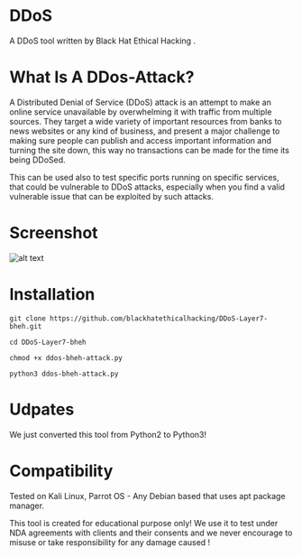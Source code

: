 # DDoS
A DDoS tool written by Black Hat Ethical Hacking .

# What Is A DDos-Attack?

A Distributed Denial of Service (DDoS) attack is an attempt to make an online service unavailable
by overwhelming it with traffic from multiple sources. They target a wide variety of important resources from banks to news websites or any kind of business, and present a major challenge to making sure people can publish and access important information and turning the site down, this way no transactions can be made for the time its being DDoSed.

This can be used also to test specific ports running on specific services, that could be vulnerable to DDoS attacks, especially when you find a valid vulnerable issue that can be exploited by such attacks.

# Screenshot

![alt text](https://imgur.com/dHAEbnN.png)

# Installation

`git clone https://github.com/blackhatethicalhacking/DDoS-Layer7-bheh.git`

`cd DDoS-Layer7-bheh`

`chmod +x ddos-bheh-attack.py`

`python3 ddos-bheh-attack.py`

# Udpates

We just converted this tool from Python2 to Python3! 

# Compatibility

Tested on Kali Linux, Parrot OS - Any Debian based that uses apt package manager.

This tool is created for educational purpose only! We use it to test under NDA agreements with clients
and their consents and we never encourage to misuse or take responsibility for any damage caused !



